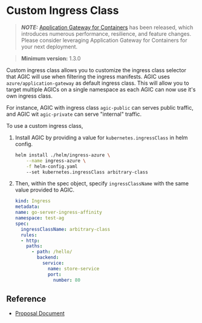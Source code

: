 # Custom Ingress Class

> **_NOTE:_** [Application Gateway for Containers](https://aka.ms/agc) has been released, which introduces numerous performance, resilience, and feature changes. Please consider leveraging Application Gateway for Containers for your next deployment.

> **Minimum version:** 1.3.0

Custom ingress class allows you to customize the ingress class selector that AGIC will use when filtering the ingress manifests. AGIC uses `azure/application-gateway` as default ingress class. This  will allow you to target multiple AGICs on a single namespace as each AGIC can now use it's own ingress class.

For instance, AGIC with ingress class `agic-public` can serves public traffic, and AGIC wit `agic-private` can serve "internal" traffic.

To use a custom ingress class,

1. Install AGIC by providing a value for `kubernetes.ingressClass` in helm config.

    ```bash
    helm install ./helm/ingress-azure \
        --name ingress-azure \
        -f helm-config.yaml
        --set kubernetes.ingressClass arbitrary-class
    ```

2. Then, within the spec object, specify `ingressClassName` with the same value provided to AGIC.

    ```yaml
    kind: Ingress
    metadata:
    name: go-server-ingress-affinity
    namespace: test-ag
    spec:
      ingressClassName: arbitrary-class
      rules:
      - http:
        paths:
          - path: /hello/
            backend:
              service:
                name: store-service
                port:
                  number: 80
    ```

## Reference

* [Proposal Document](../../proposals\multiple-gateways-single-cluster.md)
